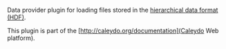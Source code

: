 Data provider plugin for loading files stored in the [hierarchical data format (HDF)](http://www.hdfgroup.org/).

This plugin is part of the [http://caleydo.org/documentation](Caleydo Web platform).
